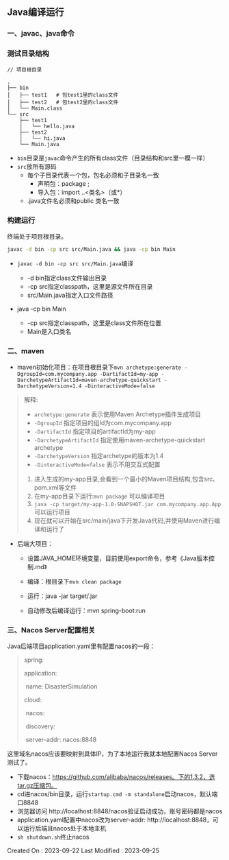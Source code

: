 ## Java编译运行



### 一、javac、java命令



### 测试目录结构

```
// 项目根目录

.
├── bin
│   ├── test1	# 包test1里的class文件
│   ├── test2	# 包test2里的class文件
│   └── Main.class
└── src
    ├── test1
    │   └── hello.java
    ├── test2
    │   └── hi.java
    └── Main.java

```

- `bin`目录是`javac`命令产生的所有class文件（目录结构和src里一模一样）
- `src`放所有源码
  - 每个子目录代表一个包，包名必须和子目录名一致
    - 声明包：package <name>;
    - 导入包：import <p1>.<p2>.<类名>（或*）
  - .java文件名必须和public 类名一致



### 构建运行

终端处于项目根目录。

```sh
javac -d bin -cp src src/Main.java && java -cp bin Main
```

- `javac -d bin -cp src src/Main.java`编译
  - -d bin指定class文件输出目录
  - -cp src指定classpath，这里是源文件所在目录
  - src/Main.java指定入口文件路径

- java -cp bin Main
  - -cp src指定classpath，这里是class文件所在位置
  - Main是入口类名





### 二、maven

- maven初始化项目：在项目根目录下`mvn archetype:generate -DgroupId=com.mycompany.app -DartifactId=my-app -DarchetypeArtifactId=maven-archetype-quickstart -DarchetypeVersion=1.4 -DinteractiveMode=false`

> 解释:
>
> - `archetype:generate` 表示使用Maven Archetype插件生成项目
> - `-DgroupId` 指定项目的组Id为com.mycompany.app
> - `-DartifactId` 指定项目的artifactId为my-app
> - `-DarchetypeArtifactId` 指定使用maven-archetype-quickstart archetype
> - `-DarchetypeVersion` 指定archetype的版本为1.4
> - `-DinteractiveMode=false` 表示不用交互式配置
>
> 1. 进入生成的my-app目录,会看到一个最小的Maven项目结构,包含src、pom.xml等文件
> 2. 在my-app目录下运行:`mvn package` 可以编译项目
> 3. `java -cp target/my-app-1.0-SNAPSHOT.jar com.mycompany.app.App` 可以运行项目
> 4. 现在就可以开始在src/main/java下开发Java代码,并使用Maven进行编译和运行了

- 后端大项目：

  - 设置JAVA_HOME环境变量，目前使用export命令，参考《Java版本控制.md》

  - 编译：根目录下`mvn clean package`

  - 运行：java -jar target/<jar-file-name>.jar

  - 自动修改后编译运行：mvn spring-boot:run



### 三、Nacos Server配置相关

Java后端项目application.yaml里有配置nacos的一段：

> spring:
>
>   application:
>
> ​    name: DisasterSimulation
>
>   cloud:
>
> ​    nacos:
>
> ​      discovery:
>
> ​        server-addr: nacos:8848

这里域名nacos应该要映射到具体IP，为了本地运行我就本地配置Nacos Server测试了。

- 下载nacos：https://github.com/alibaba/nacos/releases。下的1.3.2，选tar.gz压缩包。
- cd进nacos/bin目录，运行`startup.cmd -m standalone`启动nacos，默认端口8848
- 浏览器访问 http://localhost:8848/nacos验证启动成功，账号密码都是nacos
- application.yaml配置中nacos改为server-addr: http://localhost:8848，可以运行后端且nacos处于本地主机
- `sh shutdown.sh`终止nacos






Created On : 2023-09-22
Last Modified : 2023-09-25